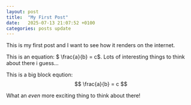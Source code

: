 ```yaml
---
layout: post
title:  "My First Post"
date:   2025-07-13 21:07:52 +0100
categories: posts update
---
```


This is my first post and I want to see how it renders on the internet. 


This is an equation: $ \frac{a}{b} = c$.  Lots of interesting things to think about there i guess...

This is a big block eqution: 
$$
\frac{a}{b} = c
$$

What an *even* more exciting thing to think about there!



